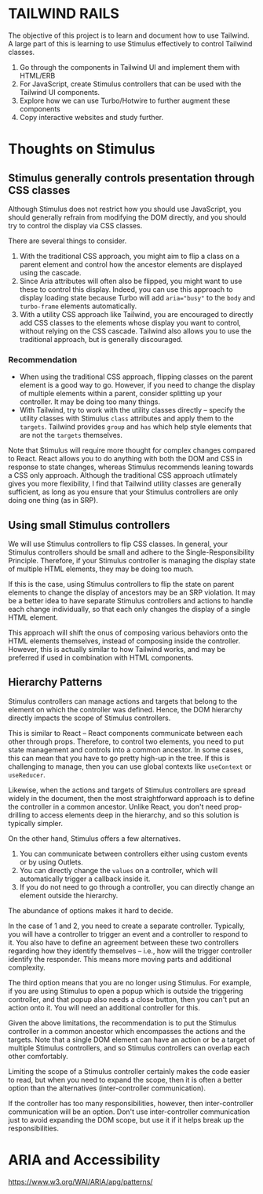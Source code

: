 # TAILWIND RAILS

The objective of this project is to learn and document how to use Tailwind.
A large part of this is learning to use Stimulus effectively to control Tailwind classes.

1. Go through the components in Tailwind UI and implement them with HTML/ERB
2. For JavaScript, create Stimulus controllers that can be used with the Tailwind UI components.
3. Explore how we can use Turbo/Hotwire to further augment these components
4. Copy interactive websites and study further.

# Thoughts on Stimulus

## Stimulus generally controls presentation through CSS classes

Although Stimulus does not restrict how you should use JavaScript, 
you should generally refrain from modifying the DOM directly,
and you should try to control the display via CSS classes.

There are several things to consider.

1. With the traditional CSS approach, you might aim to flip a class on a parent element and control how the ancestor elements are displayed using the cascade.
2. Since Aria attributes will often also be flipped, you might want to use these to control this display. Indeed, you can use this approach to display loading state because Turbo will add `aria="busy"` to the `body` and `turbo-frame` elements automatically.
3. With a utility CSS approach like Tailwind, you are encouraged to directly add CSS classes to the elements whose display you want to control, without relying on the CSS cascade. Tailwind also allows you to use the traditional approach, but is generally discouraged.

### Recommendation

* When using the traditional CSS approach, flipping classes on the parent element is a good way to go. However, if you need to change the display of multiple elements within a parent, consider splitting up your controller. It may be doing too many things.
* With Tailwind, try to work with the utility classes directly – specify the utility classes with Stimulus `class` attributes and apply them to the `targets`. Tailwind provides `group` and `has` which help style elements that are not the `targets` themselves.

Note that Stimulus will require more thought for complex changes compared to React.
React allows you to do anything with both the DOM and CSS in response to state changes,
whereas Stimulus recommends leaning towards a CSS only approach.
Although the traditional CSS approach utlimately gives you more flexibility,
I find that Tailwind utility classes are generally sufficient,
as long as you ensure that your Stimulus controllers are only doing one thing (as in SRP). 

## Using small Stimulus controllers

We will use Stimulus controllers to flip CSS classes.
In general, your Stimulus controllers should be small and adhere to the Single-Responsibility Principle.
Therefore, if your Stimulus controller is managing the display state of multiple HTML elements,
they may be doing too much.

If this is the case,
using Stimulus controllers
to flip the state on parent elements to change the display of ancestors may be an SRP violation.
It may be a better idea to have separate Stimulus controllers and actions to handle each change individually,
so that each only changes the display of a single HTML element.

This approach will shift the onus of composing various behaviors onto the HTML elements themselves,
instead of composing inside the controller.
However, this is actually similar to how Tailwind works,
and may be preferred if used in combination with HTML components. 

## Hierarchy Patterns

Stimulus controllers can manage actions and targets that belong to the element on which the controller was defined.
Hence, the DOM hierarchy directly impacts the scope of Stimulus controllers.

This is similar to React – React components communicate between each other through props.
Therefore, to control two elements, you need to put state management and controls into a common ancestor.
In some cases, this can mean that you have to go pretty high-up in the tree.
If this is challenging to manage, then you can use global contexts like `useContext` or `useReducer`.

Likewise, when the actions and targets of Stimulus controllers are spread widely in the document,
then the most straightforward approach is to define the controller in a common ancestor.
Unlike React, you don't need prop-drilling to access elements deep in the hierarchy,
and so this solution is typically simpler.

On the other hand, Stimulus offers a few alternatives.

1. You can communicate between controllers either using custom events or by using Outlets.
2. You can directly change the `values` on a controller, which will automatically trigger a callback inside it.
3. If you do not need to go through a controller, you can directly change an element outside the hierarchy.

The abundance of options makes it hard to decide.

In the case of 1 and 2, you need to create a separate controller.
Typically, you will have a controller to trigger an event and a controller to respond to it.
You also have to define an agreement between these two controllers regarding how they identify themselves – i.e.,
how will the trigger controller identify the responder.
This means more moving parts and additional complexity.

The third option means that you are no longer using Stimulus.
For example, if you are using Stimulus to open a popup which is outside the triggering controller,
and that popup also needs a close button, then you can't put an action onto it.
You will need an additional controller for this.

Given the above limitations,
the recommendation is
to put the Stimulus controller in a common ancestor which encompasses the actions and the targets.
Note that a single DOM element can have an action or be a target of multiple Stimulus controllers,
and so Stimulus controllers can overlap each other comfortably.

Limiting the scope of a Stimulus controller certainly makes the code easier to read,
but when you need to expand the scope,
then it is often a better option than the alternatives (inter-controller communication).

If the controller has too many responsibilities, however, then inter-controller communication will be an option.
Don't use inter-controller communication just to avoid expanding the DOM scope,
but use it if it helps break up the responsibilities.

# ARIA and Accessibility

https://www.w3.org/WAI/ARIA/apg/patterns/

